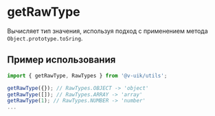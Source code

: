 # getRawType

Вычисляет тип значения, используя подход с применением метода `Object.prototype.toSring`.

## Пример использования

```javascript
import { getRawType, RawTypes } from '@v-uik/utils';

getRawType({}); // RawTypes.OBJECT -> 'object'
getRawType([]); // RawTypes.ARRAY -> 'array'
getRawType(1); // RawTypes.NUMBER -> 'number'
...
```
